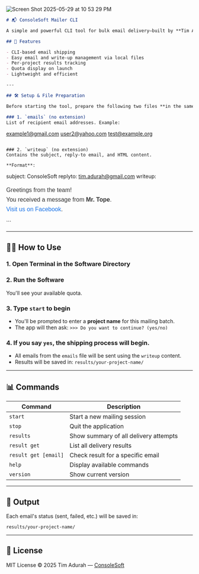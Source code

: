 
![Screen Shot 2025-05-29 at 10 53 29 PM](https://github.com/user-attachments/assets/9934daf8-1900-4fd8-917a-f3caa10c2acc)

```markdown
# 📬 ConsoleSoft Mailer CLI

A simple and powerful CLI tool for bulk email delivery—built by **Tim Adurah** under the **ConsoleSoft** brand.

## 🚀 Features

- CLI-based email shipping
- Easy email and write-up management via local files
- Per-project results tracking
- Quota display on launch
- Lightweight and efficient

---

## 🛠️ Setup & File Preparation

Before starting the tool, prepare the following two files **in the same directory**:

### 1. `emails` (no extension)
List of recipient email addresses. Example:

```

[example1@gmail.com](mailto:example1@gmail.com)
[user2@yahoo.com](mailto:user2@yahoo.com)
[test@example.org](mailto:test@example.org)

```

### 2. `writeup` (no extension)
Contains the subject, reply-to email, and HTML content.

**Format**:
```

subject: ConsoleSoft
replyto: [tim.adurah@gmail.com](mailto:tim.adurah@gmail.com)
writeup:<p style="font-family: Arial, sans-serif; font-size: 16px; color: #333333; line-height: 1.6;">
Greetings from the team!<br>
You received a message from <strong>Mr. Tope</strong>.<br> <a href="https://noderium.com" style="color: #1a73e8; text-decoration: none;">Visit us on Facebook</a>.

</p>
```

---

## 🧑‍💻 How to Use

### 1. Open Terminal in the Software Directory

### 2. Run the Software

You'll see your available quota.

### 3. Type `start` to begin

* You'll be prompted to enter a **project name** for this mailing batch.
* The app will then ask:
  `>>> Do you want to continue? (yes/no)`

### 4. If you say `yes`, the shipping process will begin.

* All emails from the `emails` file will be sent using the `writeup` content.
* Results will be saved in:
  `results/your-project-name/`

---

## 📊 Commands

| Command              | Description                           |
| -------------------- | ------------------------------------- |
| `start`              | Start a new mailing session           |
| `stop`               | Quit the application                  |
| `results`            | Show summary of all delivery attempts |
| `result get`         | List all delivery results             |
| `result get [email]` | Check result for a specific email     |
| `help`               | Display available commands            |
| `version`            | Show current version                  |

---

## 📂 Output

Each email's status (sent, failed, etc.) will be saved in:

```
results/your-project-name/
```

---

## 🧾 License

MIT License
© 2025 Tim Adurah — [ConsoleSoft](https://t.me/consolesoft)
